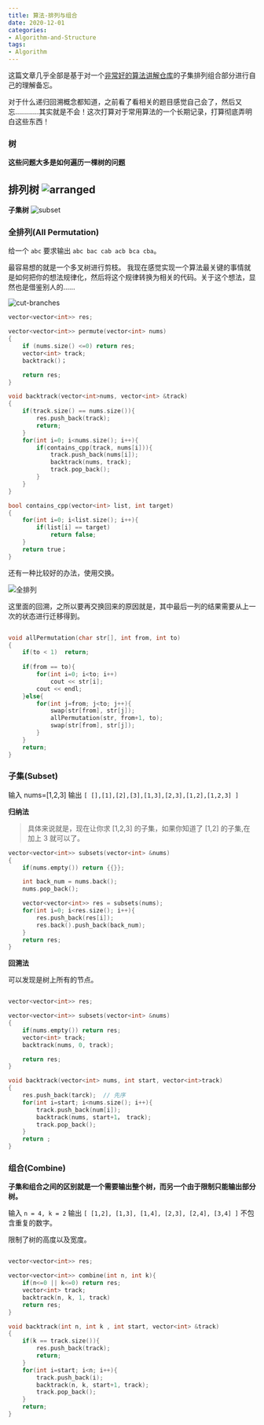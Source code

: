 ```yaml
---
title: 算法-排列与组合
date: 2020-12-01
categories:
- Algorithm-and-Structure
tags:
- Algorithm
---
```


这篇文章几乎全部是基于对一个[非常好的算法讲解仓库](https://github.com/megahertz66/fucking-algorithm)的子集排列组合部分进行自己的理解备忘。

对于什么递归回溯概念都知道，之前看了看相关的题目感觉自己会了，然后又忘…………其实就是不会！这次打算对于常用算法的一个长期记录，打算彻底弄明白这些东西！

### 树

**这些问题大多是如何遍历一棵树的问题**

**排列树**
![arranged](/picture/arranged.png)
-------------

**子集树**
![subset](/picture/subset.png)



### 全排列(All Permutation)

给一个 `abc` 要求输出 `abc bac cab acb bca cba`。

最容易想的就是一个多叉树进行剪枝。
我现在感觉实现一个算法最关键的事情就是如何把你的想法规律化，然后将这个规律转换为相关的代码。关于这个想法，显然也是借鉴别人的……

![cut-branches](/picture/cut_branches.png)

```c++
vector<vector<int>> res;

vector<vector<int>> permute(vector<int> nums)
{
    if (nums.size() <=0) return res;
    vector<int> track;
    backtrack()；

    return res;
}

void backtrack(vector<int>nums, vector<int> &track)
{
    if(track.size() == nums.size()){
        res.push_back(track);
        return;
    }
    for(int i=0; i<nums.size(); i++){
        if(contains_cpp(track, nums[i])){
            track.push_back(nums[i]);
            backtrack(nums, track);
            track.pop_back();
        }
    }
}

bool contains_cpp(vector<int> list, int target)
{
    for(int i=0; i<list.size(); i++){
        if(list[i] == target)
            return false;
    }
    return true；
}
```

还有一种比较好的办法，使用交换。

![全排列](/picture/allpermutation.png)

这里面的回溯，之所以要再交换回来的原因就是，其中最后一列的结果需要从上一次的状态进行迁移得到。

```c

void allPermutation(char str[], int from, int to)
{
    if(to < 1)  return;
    
    if(from == to){
        for(int i=0; i<to; i++)
            cout << str[i];
        cout << endl;
    }else{
        for(int j=from; j<to; j++){
            swap(str[from], str[j]);
            allPermutation(str, from+1, to);
            swap(str[from], str[j]);
        }
    }
    return;
}

```


### 子集(Subset)

输入 nums=[1,2,3] 输出  `[ [],[1],[2],[3],[1,3],[2,3],[1,2],[1,2,3] ]`

**归纳法**

> 具体来说就是，现在让你求 [1,2,3] 的子集，如果你知道了 [1,2] 的子集,在加上 3 就可以了。

```c++
vector<vector<int>> subsets(vector<int> &nums)
{
    if(nums.empty()) return {{}};

    int back_num = nums.back();
    nums.pop_back();

    vector<vector<int>> res = subsets(nums);
    for(int i=0; i<res.size(); i++){
        res.push_back(res[i]);
        res.back().push_back(back_num);
    }
    return res;
}
```

**回溯法**

可以发现是树上所有的节点。

```c++

vector<vector<int>> res;

vector<vector<int>> subsets(vector<int> &nums)
{
    if(nums.empty()) return res;
    vector<int> track;
    backtrack(nums, 0, track);

    return res;
}

void backtrack(vector<int> nums, int start, vector<int>track)
{
    res.push_back(tarck);  // 先序
    for(int i=start; i<nums.size(); i++){
        track.push_back(num[i]);
        backtrack(nums, start+1， track);
        track.pop_back();
    }
    return ;
}

```

### 组合(Combine)

**子集和组合之间的区别就是一个需要输出整个树，而另一个由于限制只能输出部分树。**

输入 `n = 4, k = 2` 输出  `[ [1,2], [1,3], [1,4], [2,3], [2,4], [3,4] ]` 不包含重复的数字。

限制了树的高度以及宽度。

```c++

vector<vector<int>> res;

vector<vector<int>> combine(int n, int k){
    if(n<=0 || k<=0) return res;
    vector<int> track;
    backtrack(n, k, 1, track)
    return res;
}

void backtrack(int n, int k , int start, vector<int> &track)
{
    if(k == track.size()){
        res.push_back(track);
        return;
    }
    for(int i=start; i<n; i++){
        track.push_back(i);
        backtrack(n, k, start+1, track);
        track.pop_back();
    }
    return;
}

```
